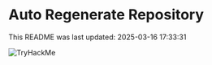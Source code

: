 # Auto Regenerate Repository

This README was last updated: 2025-03-16 17:33:31

 ![TryHackMe](https://tryhackme.com/badge/533634)
